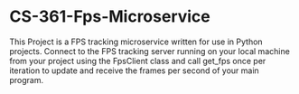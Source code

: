 # CS-361-Fps-Microservice

This Project is a FPS tracking microservice written for use in Python projects. Connect to the FPS tracking server running on your local machine from your project using the FpsClient class and call get_fps once per iteration to update and receive the frames per second of your main program.
